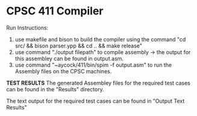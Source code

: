 # CPSC 411 Compiler

Run Instructions:
1) use makefile and bison to build the compiler using the command "cd src/ && bison parser.ypp && cd .. && make release"
2) use command "./output filepath" to compile assembly -> the output for this assembley can be found in output.asm.
3) use command "~aycock/411/bin/spim -f output.asm" to run the Assembly files on the CPSC machines.

**TEST RESULTS**
The generated Assembley files for the required test cases can be found in the "Results" directory.

The text output for the required test cases can be found in "Output Text Results"
